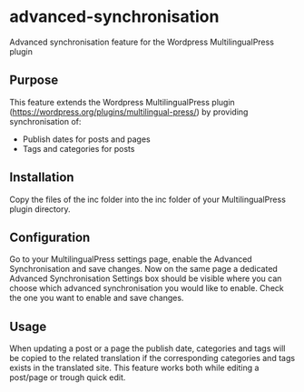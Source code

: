 # advanced-synchronisation
Advanced synchronisation feature for the Wordpress MultilingualPress plugin

## Purpose
This feature extends the Wordpress MultilingualPress plugin (https://wordpress.org/plugins/multilingual-press/) by providing synchronisation of:
* Publish dates for posts and pages
* Tags and categories for posts

## Installation
Copy the files of the inc folder into the inc folder of your MultilingualPress plugin directory.

## Configuration
Go to your MultilingualPress settings page, enable the Advanced Synchronisation and save changes. Now on the same page a dedicated Advanced Synchronisation Settings box should be visible where you can choose which advanced synchronisation you would like to enable. Check the one you want to enable and save changes.

## Usage
When updating a post or a page the publish date, categories and tags will be copied to the related translation if the corresponding categories and tags exists in the translated site. This feature works both while editing a post/page or trough quick edit.
